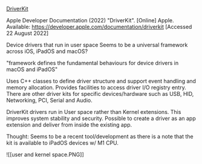 [DriverKit](https://developer.apple.com/documentation/driverkit)

Apple Developer Documentation (2022) "DriverKit". [Online] Apple. Available: https://developer.apple.com/documentation/driverkit [Accessed 22 August 2022]

Device drivers that run in user space
Seems to be a universal framework across iOS, iPadOS and macOS?

"framework defines the fundamental behaviours for device drivers in macOS and iPadOS"

Uses C++ classes to define driver structure and support event handling and memory allocation. Provides facilities to access driver I/O registry entry.  There are other driver kits for specific devices/hardware such as USB, HID, Networking, PCI, Serial and Audio.

DriverKit drivers run in User space rather than Kernel extensions. This improves system stability and security. Possible to create a driver as an app extension and deliver from inside the existing app.

Thought: Seems to be a recent tool/development as there is a note that the kit is available to iPadOS devices w/ M1 CPU.

![[user and kernel space.PNG]]

